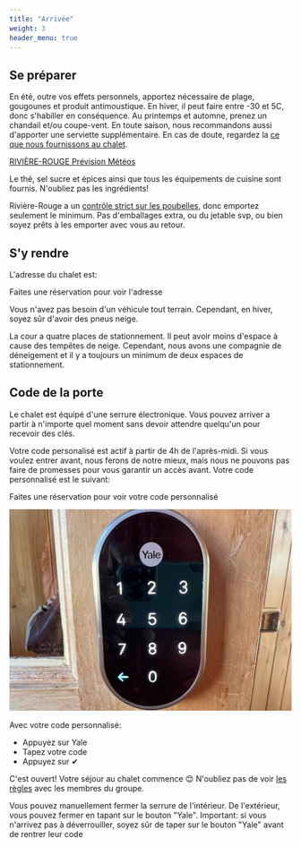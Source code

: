 ```yaml
---
title: "Arrivée"
weight: 3
header_menu: true
---
```


## Se préparer

En été, outre vos effets personnels, apportez nécessaire de plage, gougounes et produit antimoustique. En hiver, il peut faire entre -30 et 5C, donc s'habiller en conséquence. Au printemps et automne, prenez un chandail et/ou coupe-vent. En toute saison, nous recommandons aussi d'apporter une serviette supplémentaire. En cas de doute, regardez la [ce que nous fournissons au chalet](https://abchalet.com/#equipemnent).

<a class="weatherwidget-io" href="https://forecast7.com/fr/46d41n74d87/riviere-rouge/" data-label_1="RIVIÈRE-ROUGE" data-label_2="Prévision Météos" data-theme="weather_one" rel="nofollow">RIVIÈRE-ROUGE Prévision Météos</a>
<script>
!function(d,s,id){var js,fjs=d.getElementsByTagName(s)[0];if(!d.getElementById(id)){js=d.createElement(s);js.id=id;js.src='https://weatherwidget.io/js/widget.min.js';fjs.parentNode.insertBefore(js,fjs);}}(document,'script','weatherwidget-io-js');
</script>

Le thé, sel sucre et épices ainsi que tous les équipements de cuisine sont fournis. N'oubliez pas les ingrédients!

Rivière-Rouge a un [contrôle strict sur les poubelles](https://abchalet.com/#poubelles), donc emportez seulement le minimum. Pas d'emballages extra, ou du jetable svp, ou bien soyez prêts à les emporter avec vous au retour.

## S'y rendre

L'adresse du chalet est:

<div id="template-address">Faites une réservation pour voir l'adresse</div>

Vous n'avez pas besoin d'un véhicule tout terrain. Cependant, en hiver, soyez sûr d'avoir des pneus neige.

La cour a quatre places de stationnement. Il peut avoir moins d'espace à cause des tempêtes de neige. Cependant, nous avons une compagnie de déneigement et il y a toujours un minimum de deux espaces de stationnement.


## Code de la porte

Le chalet est équipé d'une serrure électronique. Vous pouvez arriver a partir à n'importe quel moment sans devoir attendre quelqu'un pour recevoir des clés.

Votre code personalisé est actif à partir de 4h de l'après-midi. Si vous voulez entrer avant, nous ferons de notre mieux, mais nous ne pouvons pas faire de promesses pour vous garantir un accès avant. Votre code personnalisé est le suivant:

<div id="template-guestcode">Faites une réservation pour voir votre code personnalisé</div>

![serrure yale](images/yale.jpeg)

Avec votre code personnalisé:

- Appuyez sur Yale
- Tapez votre code
- Appuyez sur ✔︎

C'est ouvert! Votre séjour au chalet commence 😊 N'oubliez pas de voir [les règles](https://abchalet.com/#règles) avec les membres du groupe.

Vous pouvez manuellement fermer la serrure de l'intérieur. De l'extérieur, vous pouvez fermer en tapant sur le bouton "Yale". Important: si vous n'arrivez pas à déverrouiller, soyez sûr de taper sur le bouton "Yale" avant de rentrer leur code